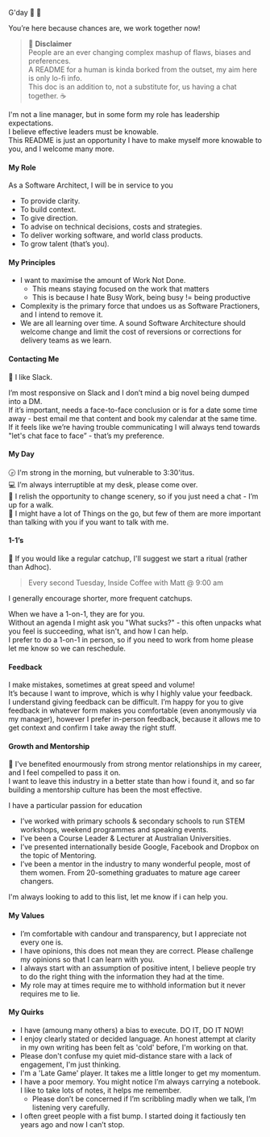 G'day :wave: :tada:

You’re here because chances are, we work together now!

> :memo: **Disclaimer**   
> People are an ever changing complex mashup of flaws, biases and preferences.  
A README for a human is kinda borked from the outset, my aim here is only lo-fi info.  
This doc is an addition to, not a substitute for, us having a chat together. :coffee:

I'm not a line manager, but in some form my role has leadership expectations.  
I believe effective leaders must be knowable.  
This README is just an opportunity I have to make myself more knowable to you, and I welcome many more.

#### My Role

As a Software Architect, I will be in service to you
* To provide clarity. 
* To build context.  
* To give direction.  
* To advise on technical decisions, costs and strategies.  
* To deliver working software, and world class products.  
* To grow talent (that’s you). 

#### My Principles

* I want to maximise the amount of Work Not Done. 
    * This means staying focused on the work that matters
    * This is because I hate Busy Work, being busy != being productive
* Complexity is the primary force that undoes us as Software Practioners, and I intend to remove it.
* We are all learning over time. A sound Software Architecture should welcome change and limit the cost of reversions or corrections for delivery teams as we learn.

#### Contacting Me

:speech_balloon: I like Slack.  

I’m most responsive on Slack and I don’t mind a big novel being dumped into a DM.  
If it’s important, needs a face-to-face conclusion or is for a date some time away - best email me that content and book my calendar at the same time.  
If it feels like we’re having trouble communicating I will always tend towards "let's chat face to face” - that’s my preference.  

#### My Day

:clock330: I'm strong in the morning, but vulnerable to 3:30'itus.  
:computer: I’m always interruptible at my desk, please come over.    
:runner: I relish the opportunity to change scenery, so if you just need a chat - I’m up for a walk.  
:busts_in_silhouette: I might have a lot of Things on the go, but few of them are more important than talking with you if you want to talk with me.  

#### 1-1’s

:calendar: If you would like a regular catchup, I'll suggest we start a ritual (rather than Adhoc).  
> Every second Tuesday, Inside Coffee with Matt @ 9:00 am

I generally encourage shorter, more frequent catchups.  

When we have a 1-on-1, they are for you.  
Without an agenda I might ask you "What sucks?" - this often unpacks what you feel is succeeding, what isn't, and how I can help.  
I prefer to do a 1-on-1 in person, so if you need to work from home please let me know so we can reschedule.

#### Feedback

I make mistakes, sometimes at great speed and volume!  
It’s because I want to improve, which is why I highly value your feedback.   
I understand giving feedback can be difficult. I’m happy for you to give feedback in whatever form makes you comfortable (even anonymously via my manager), however I prefer in-person feedback, because it allows me to get context and confirm I take away the right stuff.

#### Growth and Mentorship

:rocket: I've benefited enourmously from strong mentor relationships in my career, and I feel compelled to pass it on.  
I want to leave this industry in a better state than how i found it, and so far building a mentorship culture has been the most effective.  

I have a particular passion for education  
- I’ve worked with primary schools & secondary schools to run STEM workshops, weekend programmes and speaking events.
- I’ve been a Course Leader & Lecturer at Australian Universities.
- I’ve presented internationally beside Google, Facebook and Dropbox on the topic of Mentoring.
- I’ve been a mentor in the industry to many wonderful people, most of them women. From 20-something graduates to mature age career changers.  

I'm always looking to add to this list, let me know if i can help you.

#### My Values

- I’m comfortable with candour and transparency, but I appreciate not every one is.  
- I have opinions, this does not mean they are correct. Please challenge my opinions so that I can learn with you.
- I always start with an assumption of positive intent, I believe people try to do the right thing with the information they had at the time.
- My role may at times require me to withhold information but it never requires me to lie.

#### My Quirks

- I have (amoung many others) a bias to execute. DO IT, DO IT NOW! 
- I enjoy clearly stated or decided language. An honest attempt at clarity in my own writing has been felt as 'cold' before, I'm working on that.
- Please don't confuse my quiet mid-distance stare with a lack of engagement, I'm just thinking.
- I'm a 'Late Game' player. It takes me a little longer to get my momentum.
- I have a poor memory. You might notice I’m always carrying a notebook. I like to take lots of notes, it helps me remember. 
    - Please don’t be concerned if I’m scribbling madly when we talk, I’m listening very carefully.
- I often greet people with a fist bump. I started doing it factiously ten years ago and now I can’t stop.

